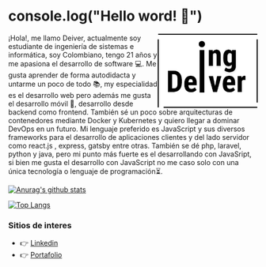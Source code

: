 # console.log("Hello word! 👋")

<div>
  <img align="right" width="40%" height="40%" src="Logo.png">
</div>

¡Hola!, me llamo Deiver, actualmente soy estudiante de ingeniería de sistemas e informática, soy Colombiano, tengo 21 años y me apasiona el desarrollo de software 💻. Me gusta aprender de forma autodidacta y untarme un poco de todo 📚, my especialidad es el desarrollo web pero además me gusta el desarrollo móvil 📱, desarrollo desde backend como frontend.
También sé un poco sobre arquitecturas de contenedores mediante Docker y Kubernetes y quiero llegar a dominar DevOps en un futuro.
Mi lenguaje preferido es JavaScript y sus diversos frameworks para el desarrollo de aplicaciones clientes y del lado servidor como react.js , express, gatsby entre otras. También se dé php, laravel, python y java, pero mi punto más fuerte es el desarrollando con JavaSript, si bien me gusta el desarrollo con JavaScript no me caso solo con una única tecnología o lenguaje de  programación⏳.

[![Anurag's github stats](https://github-readme-stats.vercel.app/api?username=IngDeiver&show_icons=true)](https://github.com/anuraghazra/github-readme-stats)

[![Top Langs](https://github-readme-stats.vercel.app/api/top-langs/?username=IngDeiver&layout=compact)](https://github.com/anuraghazra/github-readme-stats)


### Sitios de interes
- :point_right: [Linkedin](www.linkedin.com/in/ingenDeiver)
- :point_right: [Portafolio](https://ingdeiver.github.io/portafolio)
